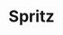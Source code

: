 ---
layout: recette
categories: [recettes]
hidden: true
lang: fr
sitemap: false
title: Spritz
type: sucre
pour: pour 12 biscuits
recettes:
  Classique:
    ingredients: 
      - nom: beurre
        qte: 95
        unite: gr
      - nom: sucre glace
        qte: 35
        unite: gr
      - nom: blancs d'oeufs
        qte: 15
        unite: gr
      - nom: farine T55
        qte: 110
        unite: gr
    preconditions:
      - Préchauffer le four à 170°C
      - Le beurre doit être pommade
    etapes:
      - label: Préparation
        details:
          - Blanchir le beurre avec le sucre au batteur électrique
          - Incorporer les blancs d'oeufs à l'aide d'une spatule silicone
          - Incorporer la farine à l'aide d'une spatule silicone
          - Détailler les biscuits à l'aide d'une presse à biscuits
    cuisson:
      - Cuire 13-15 minutes à 170°C
      - Placer les biscuits sur une grille
      - Laver la plaque entre deux fournées afin qu'elle soit froide
variantes: 
  - label: Tremper dans du chocolat (20 gr de chocolat + 3 gr d'huile de pépins de raisins)
    todo: true
---